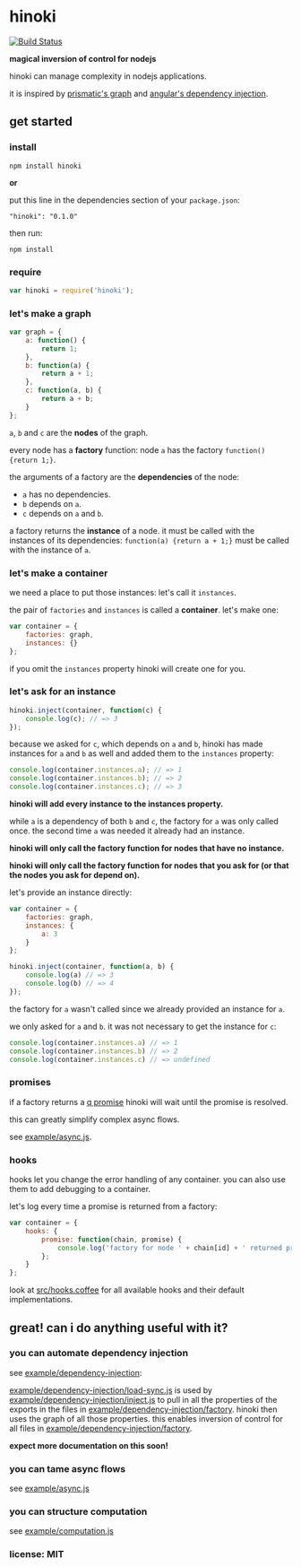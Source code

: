 # hinoki

[![Build Status](https://travis-ci.org/snd/hinoki.png)](https://travis-ci.org/snd/hinoki)

**magical inversion of control for nodejs**

hinoki can manage complexity in nodejs applications.

it is inspired by [prismatic's graph](https://github.com/Prismatic/plumbing#graph-the-functional-swiss-army-knife) and [angular's dependency injection](http://docs.angularjs.org/guide/di).

## get started

### install

```
npm install hinoki
```

**or**

put this line in the dependencies section of your `package.json`:

```
"hinoki": "0.1.0"
```

then run:

```
npm install
```

### require

```javascript
var hinoki = require('hinoki');
```

### let's make a graph

```javascript
var graph = {
    a: function() {
        return 1;
    },
    b: function(a) {
        return a + 1;
    },
    c: function(a, b) {
        return a + b;
    }
};
```

`a`, `b` and `c` are the **nodes** of the graph.

every node has a **factory** function:
node `a` has the factory `function() {return 1;}`.

the arguments of a factory are the **dependencies** of the node:
- `a` has no dependencies.
- `b` depends on `a`.
- `c` depends on `a` and `b`.

a factory returns the **instance** of a node.
it must be called with the instances of its dependencies:
`function(a) {return a + 1;}` must be called with the instance of `a`.

### let's make a container

we need a place to put those instances:
let's call it `instances`.

the pair of `factories` and `instances` is called a **container**. let's make one:

```javascript
var container = {
    factories: graph,
    instances: {}
};
```

if you omit the `instances` property hinoki will create one for you.

### let's ask for an instance

```javascript
hinoki.inject(container, function(c) {
    console.log(c); // => 3
});
```

because we asked for `c`, which depends on `a` and `b`, hinoki has
made instances for `a` and `b` as well and added them to the `instances` property:

```javascript
console.log(container.instances.a); // => 1
console.log(container.instances.b); // => 2
console.log(container.instances.c); // => 3
```

**hinoki will add every instance to the instances property.**

while `a` is a dependency of both `b` and `c`, the factory for `a` was only
called once. the second time `a` was needed it already had an instance.

**hinoki will only call the factory function for nodes that have no instance.**

**hinoki will only call the factory function for nodes that you ask for (or that the nodes you ask for depend on).**

let's provide an instance directly:

```javascript
var container = {
    factories: graph,
    instances: {
        a: 3
    }
};

hinoki.inject(container, function(a, b) {
    console.log(a) // => 3
    console.log(b) // => 4
});
```

the factory for `a` wasn't called since we already provided an instance for `a`.

we only asked for `a` and `b`. it was not necessary to get the instance for `c`:

```javascript
console.log(container.instances.a) // => 1
console.log(container.instances.b) // => 2
console.log(container.instances.c) // => undefined
```

### promises

if a factory returns a [q promise](https://github.com/kriskowal/q)
hinoki will wait until the promise is resolved.

this can greatly simplify complex async flows.

see [example/async.js](example/async.js).

### hooks

hooks let you change the error handling of any container.
you can also use them to add debugging to a container.

let's log every time a promise is returned from a factory:

```javascript
var container = {
    hooks: {
        promise: function(chain, promise) {
            console.log('factory for node ' + chain[id] + ' returned promise ' + promise);
        };
    }
};
```

look at [src/hooks.coffee](src/hooks.coffee) for all available hooks
and their default implementations.

## great! can i do anything useful with it?

### you can automate dependency injection

see [example/dependency-injection](example/dependency-injection):

[example/dependency-injection/load-sync.js](example/dependency-injection/load-sync.js)
is used by [example/dependency-injection/inject.js](example/dependency-injection/inject.js)
to pull in all the properties of the exports in the files in
[example/dependency-injection/factory](example/dependency-injection/factory).
hinoki then uses the graph of all those properties.
this enables inversion of control for all files in
[example/dependency-injection/factory](example/dependency-injection/factory).

**expect more documentation on this soon!**

### you can tame async flows

see [example/async.js](example/async.js)

### you can structure computation

see [example/computation.js](example/computation.js)

### license: MIT
